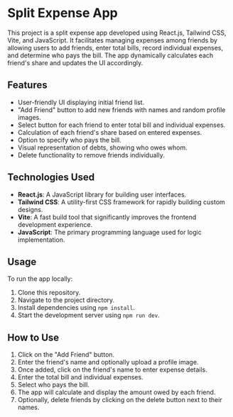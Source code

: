 # Split Expense App

This project is a split expense app developed using React.js, Tailwind CSS, Vite, and JavaScript. It facilitates managing expenses among friends by allowing users to add friends, enter total bills, record individual expenses, and determine who pays the bill. The app dynamically calculates each friend's share and updates the UI accordingly.

## Features

- User-friendly UI displaying initial friend list.
- "Add Friend" button to add new friends with names and random profile images.
- Select button for each friend to enter total bill and individual expenses.
- Calculation of each friend's share based on entered expenses.
- Option to specify who pays the bill.
- Visual representation of debts, showing who owes whom.
- Delete functionality to remove friends individually.

## Technologies Used

- **React.js**: A JavaScript library for building user interfaces.
- **Tailwind CSS**: A utility-first CSS framework for rapidly building custom designs.
- **Vite**: A fast build tool that significantly improves the frontend development experience.
- **JavaScript**: The primary programming language used for logic implementation.

## Usage

To run the app locally:

1. Clone this repository.
2. Navigate to the project directory.
3. Install dependencies using `npm install`.
4. Start the development server using `npm run dev`.

## How to Use

1. Click on the "Add Friend" button.
2. Enter the friend's name and optionally upload a profile image.
3. Once added, click on the friend's name to enter expense details.
4. Enter the total bill and individual expenses.
5. Select who pays the bill.
6. The app will calculate and display the amount owed by each friend.
7. Optionally, delete friends by clicking on the delete button next to their names.

